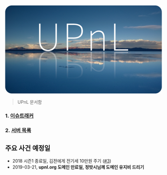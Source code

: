 <p align=center>
  <img width=600 alt="UPnL" src="res/upnl.jpg">
</p>

> UPnL 문서함

### 1. [이슈트래커](https://github.com/upnl/issues/issues)
### 2. [서버 목록](server.md)

주요 사건 예정일
--------
- 2018 시즌1 종료일, 김젼에게 전기세 10만원 주기 ([#3])
- 2019-03-21, **upnl.org 도메인 만료일, 정밧시님께 도메인 유지비 드리기**

[#3]: https://github.com/upnl/work/issues/3
